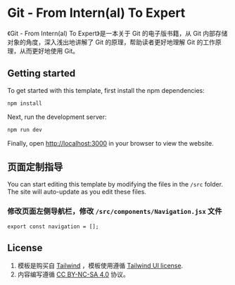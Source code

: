 # Git - From Intern(al) To Expert

《Git - From Intern(al) To Expert》是一本关于 Git 的电子版书籍，从 Git 内部存储对象的角度，深入浅出地讲解了 Git 的原理，帮助读者更好地理解 Git 的工作原理，从而更好地使用 Git。

## Getting started

To get started with this template, first install the npm dependencies:

```bash
npm install
```

Next, run the development server:

```bash
npm run dev
```

Finally, open [http://localhost:3000](http://localhost:3000) in your browser to view the website.

## 页面定制指导

You can start editing this template by modifying the files in the `/src` folder. The site will auto-update as you edit these files.

### 修改页面左侧导航栏，修改 `/src/components/Navigation.jsx` 文件

```
export const navigation = [];
```

## License

1. 模板是购买自 [Tailwind](https://tailwindui.com) ，模板使用遵循 [Tailwind UI license](https://tailwindui.com/license).
2. 内容编写遵循 [CC BY-NC-SA 4.0](https://creativecommons.org/licenses/by-nc-sa/4.0/deed.zh) 协议。

